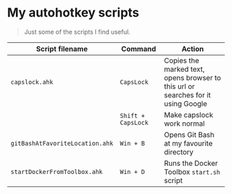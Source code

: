 # My autohotkey scripts
> Just some of the scripts I find useful.

| Script filename | Command | Action |
|-----------------|---------|--------|
|`capslock.ahk` | `CapsLock` | Copies the marked text, opens browser to this url or searches for it using Google |
| | `Shift + CapsLock` | Make capslock work normal |
| `gitBashAtFavoriteLocation.ahk` | `Win + B` | Opens Git Bash at my favourite directory |
| `startDockerFromToolbox.ahk` | `Win + D` | Runs the Docker Toolbox `start.sh` script |